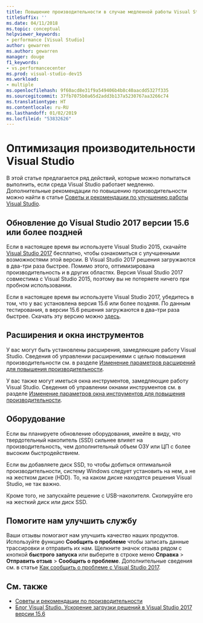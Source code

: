 ```yaml
---
title: Повышение производительности в случае медленной работы Visual Studio
titleSuffix: ''
ms.date: 04/11/2018
ms.topic: conceptual
helpviewer_keywords:
- performance [Visual Studio]
author: gewarren
ms.author: gewarren
manager: douge
f1_keywords:
- vs.performancecenter
ms.prod: visual-studio-dev15
ms.workload:
- multiple
ms.openlocfilehash: 9f60acd8e31f9a549406b4b8c40aacdd5327f335
ms.sourcegitcommit: 37fb7075b0a65d2add3b137a5230767aa3266c74
ms.translationtype: HT
ms.contentlocale: ru-RU
ms.lasthandoff: 01/02/2019
ms.locfileid: "53832626"
---
```

# <a name="optimize-visual-studio-performance"></a>Оптимизация производительности Visual Studio

В этой статье предлагается ряд действий, которые можно попытаться выполнить, если среда Visual Studio работает медленно. Дополнительные рекомендации по повышению производительности можно найти в статье [Советы и рекомендации по улучшению работы Visual Studio](../ide/visual-studio-performance-tips-and-tricks.md).

## <a name="upgrade-to-visual-studio-2017-version-156-or-later"></a>Обновление до Visual Studio 2017 версии 15.6 или более поздней

Если в настоящее время вы используете Visual Studio 2015, скачайте [Visual Studio 2017](https://visualstudio.microsoft.com/downloads/?utm_medium=microsoft&utm_source=docs.microsoft.com&utm_campaign=button+cta&utm_content=download+vs2017) бесплатно, чтобы ознакомиться с улучшенными возможностями этой версии. В Visual Studio 2017 решения загружаются в два-три раза быстрее. Помимо этого, оптимизирована производительность и в других областях. Версия Visual Studio 2017 совместима с Visual Studio 2015, поэтому вы не потеряете ничего при пробном использовании.

Если в настоящее время вы используете Visual Studio 2017, убедитесь в том, что у вас установлена версия 15.6 или более поздняя. По данным тестирования, в версии 15.6 решения загружаются в два–три раза быстрее. Скачать эту версию можно [здесь](https://visualstudio.microsoft.com/downloads/?utm_medium=microsoft&utm_source=docs.microsoft.com&utm_campaign=button+cta&utm_content=download+vs2017).

## <a name="extensions-and-tool-windows"></a>Расширения и окна инструментов

У вас могут быть установлены расширения, замедляющие работу Visual Studio. Сведения об управлении расширениями с целью повышения производительности см. в разделе [Изменение параметров расширений для повышения производительности](../ide/optimize-visual-studio-startup-time.md#extensions).

У вас также могут иметься окна инструментов, замедляющие работу Visual Studio. Сведения об управлении окнами инструментов см. в разделе [Изменение параметров окна инструментов для повышения производительности](../ide/optimize-visual-studio-startup-time.md#tool-windows).

## <a name="hardware"></a>Оборудование

Если вы планируете обновление оборудования, имейте в виду, что твердотельный накопитель (SSD) сильнее влияет на производительность, чем дополнительный объем ОЗУ или ЦП с более высоким быстродействием.

Если вы добавляете диск SSD, то чтобы добиться оптимальной производительности, систему Windows следует установить на нем, а не на жестком диске (HDD). То, на каком диске находятся решения Visual Studio, не так важно.

Кроме того, не запускайте решение с USB-накопителя. Скопируйте его на жесткий диск или диск SSD.

## <a name="help-us-improve"></a>Помогите нам улучшить службу

Ваши отзывы помогают нам улучшить качество наших продуктов. Используйте функцию **Сообщить о проблеме** чтобы записать данные трассировки и отправить их нам. Щелкните значок отзыва рядом с кнопкой **быстрого запуска** или выберите в строке меню **Справка** > **Отправить отзыв** > **Сообщить о проблеме**. Дополнительные сведения см. в статье [Как сообщить о проблеме с Visual Studio 2017](../ide/how-to-report-a-problem-with-visual-studio-2017.md).

## <a name="see-also"></a>См. также

- [Советы и рекомендации по производительности](../ide/visual-studio-performance-tips-and-tricks.md)
- [Блог Visual Studio. Ускорение загрузки решений в Visual Studio 2017 версии 15.6](https://blogs.msdn.microsoft.com/visualstudio/2018/04/04/load-solutions-faster-with-visual-studio-2017-version-15-6/)